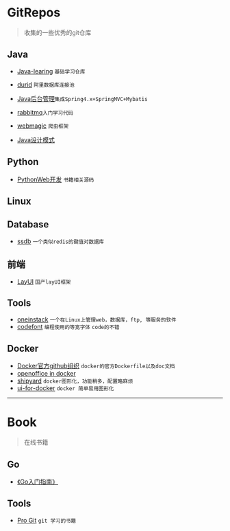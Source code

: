 # GitRepos
> 收集的一些优秀的git仓库

## Java
- [Java-learing](https://github.com/brianway/java-learning) `基础学习仓库`
- [durid](https://github.com/alibaba/druid) `阿里数据库连接池`
- [Java后台管理](https://github.com/chwshuang/web)`集成Spring4.x+SpringMVC+Mybatis`
- [rabbitmq](https://github.com/chwshuang/rabbitmq)`入门学习代码`
- [webmagic](https://github.com/code4craft/webmagic) `爬虫框架`

- [Java设计模式](https://github.com/iluwatar/java-design-patterns)

## Python
- [PythonWeb开发](https://github.com/dongweiming/web_develop) `书籍相关源码`

## Linux

## Database
- [ssdb](https://github.com/ideawu/ssdb) `一个类似redis的键值对数据库`

## 前端
- [LayUI](https://github.com/sentsin/layui/) `国产layUI框架`

## Tools
- [oneinstack](https://github.com/lj2007331/oneinstack) `一个在Linux上管理web，数据库，ftp, 等服务的软件`
- [codefont](https://github.com/zhenruyan/codefont) `编程使用的等宽字体` `code的不错`

## Docker
- [Docker官方github组织](https://github.com/docker-library) `docker的官方Dockerfile以及doc文档`
- [openoffice in docker](https://github.com/tobegit3hub/dockerized-openoffice)
- [shipyard](https://github.com/shipyard/shipyardhttps://github.com/shipyard/shipyard) `docker图形化，功能稍多，配置略麻烦`
- [ui-for-docker](https://github.com/kevana/ui-for-docker) `docker 简单易用图形化`

**********************************************
# Book
> 在线书籍
## Go
- [《Go入门指南》](https://github.com/Unknwon/the-way-to-go_ZH_CN)


## Tools
- [Pro Git](https://git-scm.com/book/zh/v2) `git 学习的书籍`




